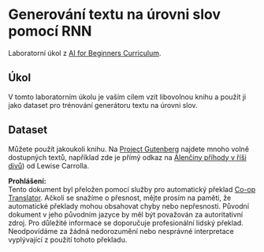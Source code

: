 <!--
CO_OP_TRANSLATOR_METADATA:
{
  "original_hash": "439e12796197a90e7623d4c9c057b9c2",
  "translation_date": "2025-08-25T21:48:12+00:00",
  "source_file": "lessons/5-NLP/17-GenerativeNetworks/lab/README.md",
  "language_code": "cs"
}
-->
# Generování textu na úrovni slov pomocí RNN

Laboratorní úkol z [AI for Beginners Curriculum](https://github.com/microsoft/ai-for-beginners).

## Úkol

V tomto laboratorním úkolu je vaším cílem vzít libovolnou knihu a použít ji jako dataset pro trénování generátoru textu na úrovni slov.

## Dataset

Můžete použít jakoukoli knihu. Na [Project Gutenberg](https://www.gutenberg.org/) najdete mnoho volně dostupných textů, například zde je přímý odkaz na [Alenčiny příhody v říši divů](https://www.gutenberg.org/files/11/11-0.txt)) od Lewise Carrolla.

**Prohlášení:**  
Tento dokument byl přeložen pomocí služby pro automatický překlad [Co-op Translator](https://github.com/Azure/co-op-translator). Ačkoli se snažíme o přesnost, mějte prosím na paměti, že automatické překlady mohou obsahovat chyby nebo nepřesnosti. Původní dokument v jeho původním jazyce by měl být považován za autoritativní zdroj. Pro důležité informace se doporučuje profesionální lidský překlad. Neodpovídáme za žádná nedorozumění nebo nesprávné interpretace vyplývající z použití tohoto překladu.
